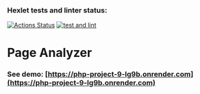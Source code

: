 ### Hexlet tests and linter status:
[![Actions Status](https://github.com/Kolalexx/php-project-9/actions/workflows/hexlet-check.yml/badge.svg)](https://github.com/Kolalexx/php-project-9/actions)
[![test and lint](https://github.com/Kolalexx/php-project-9/actions/workflows/testAndLint.yml/badge.svg)](https://github.com/Kolalexx/php-project-9/actions/workflows/testAndLint.yml)

# Page Analyzer
### See demo: [https://php-project-9-lg9b.onrender.com](https://php-project-9-lg9b.onrender.com)
